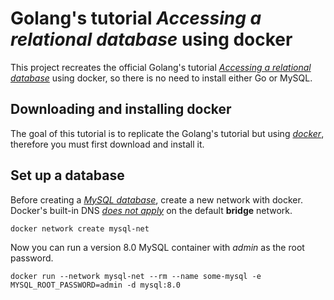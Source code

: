 # Golang's tutorial *Accessing a relational database* using docker

This project recreates the official Golang's tutorial [*Accessing a relational database*](https://go.dev/doc/tutorial/database-access) using docker, so there is no need to install either Go or MySQL.

## Downloading and installing docker

The goal of this tutorial is to replicate the Golang's tutorial but using [*docker*](https://www.docker.com/), therefore you must first download and install it.

## Set up a database

Before creating a [*MySQL database*](https://hub.docker.com/_/mysql), create a new network with docker. Docker's built-in DNS [*does not apply*](https://github.com/docker-library/mysql/issues/644) on the default **bridge** network.

```shell
docker network create mysql-net
```

Now you can run a version 8.0 MySQL container with *admin* as the root password.

```shell
docker run --network mysql-net --rm --name some-mysql -e MYSQL_ROOT_PASSWORD=admin -d mysql:8.0
